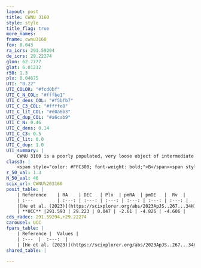 ```yaml
---
layout: post
title: CWNU 3160
style: style
title_flag: true
more_names: 
fname: cwnu3160
fov: 0.043
ra_icrs: 291.59294
de_icrs: 29.22274
glon: 62.7777
glat: 6.01212
r50: 1.3
plx: 0.04675
UTI: "0.22"
UTI_COLOR: "#fcd0bf"
UTI_C_N_COL: "#fffbe1"
UTI_C_dens_COL: "#f5bfb7"
UTI_C_C3_COL: "#ffffe8"
UTI_C_lit_COL: "#e0a6b3"
UTI_C_dup_COL: "#a6cab9"
UTI_C_N: 0.46
UTI_C_dens: 0.14
UTI_C_C3: 0.5
UTI_C_lit: 0.0
UTI_C_dup: 1.0
UTI_summary: |
    CWNU 3160 is a poorly populated, very loose object of intermediate C3 quality. It was recently reported in the literature.
class3: |
    <span style="color: #FFC300; font-weight: bold;">B</span><span style="color: #FFC300; font-weight: bold;">B</span>
r_50_val: 1.3
N_50_val: 46
scix_url: CWNU%203160
posit_table: |
    | Reference    | RA    | DEC   | Plx  | pmRA  | pmDE   |  Rv  |
    | :---         | :---: | :---: | :---: | :---: | :---: | :---: |
    |[He et al. (2023)](https://scixplorer.org/abs/2023ApJS..267...34H) | 291.593 | 29.225 | 0.051 | -2.594 | -4.85 | -4.61 |
    | **UCC** |291.593 | 29.223 | 0.047 | -2.61 | -4.826 | -4.606 | 
cds_radec: 291.59294,+29.22274
carousel: UCC
fpars_table: |
    | Reference |  Values |
    | :---  |  :---:  |
    | [He et al. (2023)](https://scixplorer.org/abs/2023ApJS..267...34H) | `A0=0.75, m-M=14.6, logA=9.4` |
shared_table: |
    
---
```

